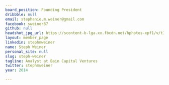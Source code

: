 ```yaml
---
board_position: Founding President
dribbble: null
email: stephanie.m.weiner@gmail.com
facebook: sweiner87
github: null
headshot_jpg_url: https://scontent-b-lga.xx.fbcdn.net/hphotos-xpf1/v/t1.0-9/10628227_10152732997399853_155095200955526951_n.jpg?oh=86b2fce7f70211443c3ae08594949480&oe=54A3B4CB
layout: member_page
linkedin: stephmweiner
name: Steph Weiner
personal_site: null
slug: steph-weiner
tagline: Analyst at Bain Capital Ventures
twitter: stephmweiner
year: 2014

---
```

